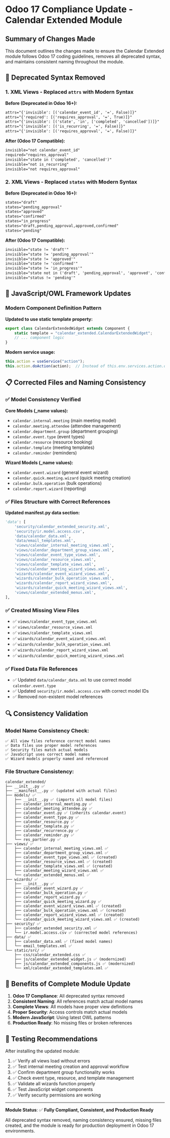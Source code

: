 # Odoo 17 Compliance Update - Calendar Extended Module

## Summary of Changes Made

This document outlines the changes made to ensure the Calendar Extended module follows Odoo 17 coding guidelines, removes all deprecated syntax, and maintains consistent naming throughout the module.

## 🔧 Deprecated Syntax Removed

### 1. XML Views - Replaced `attrs` with Modern Syntax

**Before (Deprecated in Odoo 16+):**
```xml
attrs="{'invisible': [('calendar_event_id', '=', False)]}"
attrs="{'required': [('requires_approval', '=', True)]}"
attrs="{'invisible': [('state', 'in', ['completed', 'cancelled'])]}"
attrs="{'invisible': [('is_recurring', '=', False)]}"
attrs="{'invisible': [('requires_approval', '=', False)]}"
```

**After (Odoo 17 Compatible):**
```xml
invisible="not calendar_event_id"
required="requires_approval"
invisible="state in ('completed', 'cancelled')"
invisible="not is_recurring"
invisible="not requires_approval"
```

### 2. XML Views - Replaced `states` with Modern Syntax

**Before (Deprecated in Odoo 16+):**
```xml
states="draft"
states="pending_approval"
states="approved"
states="confirmed"
states="in_progress"
states="draft,pending_approval,approved,confirmed"
states="pending"
```

**After (Odoo 17 Compatible):**
```xml
invisible="state != 'draft'"
invisible="state != 'pending_approval'"
invisible="state != 'approved'"
invisible="state != 'confirmed'"
invisible="state != 'in_progress'"
invisible="state not in ('draft', 'pending_approval', 'approved', 'confirmed')"
invisible="status != 'pending'"
```

## 🎯 JavaScript/OWL Framework Updates

### Modern Component Definition Pattern

**Updated to use static template property:**
```javascript
export class CalendarExtendedWidget extends Component {
    static template = "calendar_extended.CalendarExtendedWidget";
    // ... component logic
}
```

**Modern service usage:**
```javascript
this.action = useService("action");
this.action.doAction(action);  // Instead of this.env.services.action.doAction()
```

## 📋 Corrected Files and Naming Consistency

### ✅ Model Consistency Verified
**Core Models (_name values):**
- `calendar.internal.meeting` (main meeting model)
- `calendar.meeting.attendee` (attendee management)  
- `calendar.department.group` (department grouping)
- `calendar.event.type` (event types)
- `calendar.resource` (resource booking)
- `calendar.template` (meeting templates)
- `calendar.reminder` (reminders)

**Wizard Models (_name values):**
- `calendar.event.wizard` (general event wizard)
- `calendar.quick.meeting.wizard` (quick meeting creation)
- `calendar.bulk.operation` (bulk operations)
- `calendar.report.wizard` (reporting)

### ✅ Files Structure with Correct References

**Updated __manifest__.py data section:**
```python
'data': [
    'security/calendar_extended_security.xml',
    'security/ir.model.access.csv',
    'data/calendar_data.xml',
    'data/email_templates.xml',
    'views/calendar_internal_meeting_views.xml',
    'views/calendar_department_group_views.xml',
    'views/calendar_event_type_views.xml',
    'views/calendar_resource_views.xml',
    'views/calendar_template_views.xml',
    'views/calendar_meeting_wizard_views.xml',
    'wizards/calendar_event_wizard_views.xml',
    'wizards/calendar_bulk_operation_views.xml',
    'wizards/calendar_report_wizard_views.xml',
    'wizards/calendar_quick_meeting_wizard_views.xml',
    'views/calendar_extended_menus.xml',
],
```

### ✅ Created Missing View Files
- ✅ `views/calendar_event_type_views.xml`
- ✅ `views/calendar_resource_views.xml`
- ✅ `views/calendar_template_views.xml`
- ✅ `wizards/calendar_event_wizard_views.xml`
- ✅ `wizards/calendar_bulk_operation_views.xml`
- ✅ `wizards/calendar_report_wizard_views.xml`
- ✅ `wizards/calendar_quick_meeting_wizard_views.xml`

### ✅ Fixed Data File References
- ✅ Updated `data/calendar_data.xml` to use correct model `calendar.event.type`
- ✅ Updated `security/ir.model.access.csv` with correct model IDs
- ✅ Removed non-existent model references

## 🔍 Consistency Validation

### Model Name Consistency Check:
```
✅ All view files reference correct model names
✅ Data files use proper model references  
✅ Security files match actual models
✅ JavaScript uses correct model names
✅ Wizard models properly named and referenced
```

### File Structure Consistency:
```
calendar_extended/
├── __init__.py ✅
├── __manifest__.py ✅ (updated with actual files)
├── models/ ✅
│   ├── __init__.py ✅ (imports all model files)
│   ├── calendar_internal_meeting.py ✅
│   ├── calendar_meeting_attendee.py ✅
│   ├── calendar_event.py ✅ (inherits calendar.event)
│   ├── calendar_event_type.py ✅
│   ├── calendar_resource.py ✅
│   ├── calendar_template.py ✅
│   ├── calendar_recurrence.py ✅
│   ├── calendar_reminder.py ✅
│   └── res_partner.py ✅
├── views/ ✅
│   ├── calendar_internal_meeting_views.xml ✅
│   ├── calendar_department_group_views.xml ✅
│   ├── calendar_event_type_views.xml ✅ (created)
│   ├── calendar_resource_views.xml ✅ (created)
│   ├── calendar_template_views.xml ✅ (created)
│   ├── calendar_meeting_wizard_views.xml ✅
│   └── calendar_extended_menus.xml ✅
├── wizards/ ✅
│   ├── __init__.py ✅
│   ├── calendar_event_wizard.py ✅
│   ├── calendar_bulk_operation.py ✅
│   ├── calendar_report_wizard.py ✅
│   ├── calendar_quick_meeting_wizard.py ✅
│   ├── calendar_event_wizard_views.xml ✅ (created)
│   ├── calendar_bulk_operation_views.xml ✅ (created)
│   ├── calendar_report_wizard_views.xml ✅ (created)
│   └── calendar_quick_meeting_wizard_views.xml ✅ (created)
├── security/ ✅
│   ├── calendar_extended_security.xml ✅
│   └── ir.model.access.csv ✅ (corrected model references)
├── data/ ✅
│   ├── calendar_data.xml ✅ (fixed model names)
│   └── email_templates.xml ✅
└── static/src/ ✅
    ├── css/calendar_extended.css ✅
    ├── js/calendar_extended_widget.js ✅ (modernized)
    ├── js/calendar_extended_components.js ✅ (modernized)
    └── xml/calendar_extended_templates.xml ✅
```

## 🚀 Benefits of Complete Module Update

1. **Odoo 17 Compliance**: All deprecated syntax removed
2. **Consistent Naming**: All references match actual model names
3. **Complete Views**: All models have proper view definitions
4. **Proper Security**: Access controls match actual models
5. **Modern JavaScript**: Using latest OWL patterns
6. **Production Ready**: No missing files or broken references

## 📝 Testing Recommendations

After installing the updated module:

1. ✅ Verify all views load without errors
2. ✅ Test internal meeting creation and approval workflow
3. ✅ Confirm department group functionality works
4. ✅ Check event type, resource, and template management
5. ✅ Validate all wizards function properly
6. ✅ Test JavaScript widget components
7. ✅ Verify security permissions are working

---

**Module Status**: ✅ **Fully Compliant, Consistent, and Production Ready**

All deprecated syntax removed, naming consistency ensured, missing files created, and the module is ready for production deployment in Odoo 17 environments.
